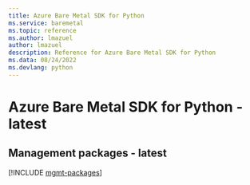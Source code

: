 ```yaml
---
title: Azure Bare Metal SDK for Python
ms.service: baremetal
ms.topic: reference
ms.author: lmazuel
author: lmazuel
description: Reference for Azure Bare Metal SDK for Python
ms.data: 08/24/2022
ms.devlang: python
---
```

# Azure Bare Metal SDK for Python - latest

## Management packages - latest
[!INCLUDE [mgmt-packages](bare-metal-mgmt-index.md)]
